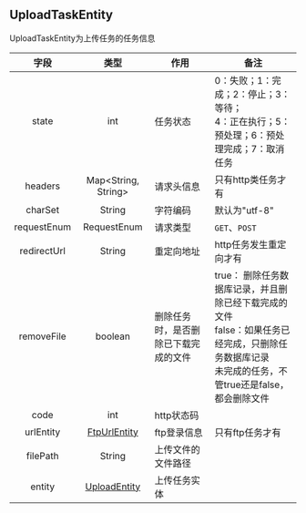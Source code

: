 ## UploadTaskEntity
UploadTaskEntity为上传任务的任务信息

| 字段 | 类型 | 作用 | 备注 |
| :----: | :----: | ---- | ---- |
| state | int | 任务状态 | 0：失败；1：完成；2：停止；3：等待；<br> 4：正在执行；5：预处理；6：预处理完成；7：取消任务 |
| headers | Map<String, String> | 请求头信息 | 只有http类任务才有 |
| charSet | String | 字符编码 | 默认为"utf-8" |
| requestEnum | RequestEnum | 请求类型 | `GET`、`POST` |
| redirectUrl | String | 重定向地址 | http任务发生重定向才有 |
| removeFile | boolean | 删除任务时，是否删除已下载完成的文件 | true： 删除任务数据库记录，并且删除已经下载完成的文件<br> false：如果任务已经完成，只删除任务数据库记录 <br> 未完成的任务，不管true还是false，都会删除文件|
| code | int | http状态码 | |
| urlEntity | [FtpUrlEntity]() | ftp登录信息 | 只有ftp任务才有 |
| filePath | String | 上传文件的文件路径 | |
| entity | [UploadEntity]() | 上传任务实体 | |
